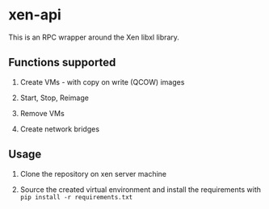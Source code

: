 # xen-api
This is an RPC wrapper around the Xen libxl library.

## Functions supported

1. Create VMs - with copy on write (QCOW) images

2. Start, Stop, Reimage

3. Remove VMs

4. Create network bridges

## Usage 

1. Clone the repository on xen server machine

2. Source the created virtual environment and install the requirements with `pip install -r requirements.txt`
